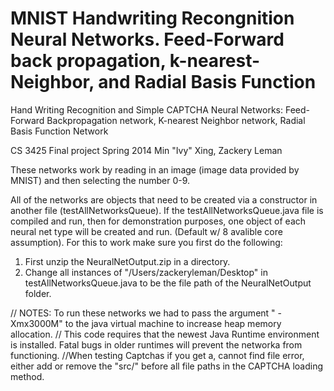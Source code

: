 MNIST Handwriting Recongnition Neural Networks. Feed-Forward back propagation, k-nearest-Neighbor, and Radial Basis Function
===========================================================

Hand Writing Recognition and Simple CAPTCHA Neural Networks:
Feed-Forward Backpropagation network,  K-nearest Neighbor network,  Radial Basis Function Network

  CS 3425 Final project
  Spring 2014
  Min "Ivy" Xing, Zackery Leman
  
  These networks work by reading in an image (image data provided by MNIST) and then selecting the number 0-9.
 
All of the networks are objects that need to be created via a constructor in another file (testAllNetworksQueue). If the testAllNetworksQueue.java file is compiled and run, then for demonstration purposes, one object of each neural net type will be created and run. (Default w/ 8 avalible core assumption). For this to work make sure you first do the following:
1. First unzip the NeuralNetOutput.zip in a directory.
2. Change all instances of  "/Users/zackeryleman/Desktop" in testAllNetworksQueue.java to be the file path of the NeuralNetOutput folder.






// NOTES: To run these networks we had to pass the argument " -Xmx3000M"  to the java virtual machine to increase heap memory allocation.
// This code requires that the newest Java Runtime environment is installed. Fatal bugs in older runtimes will prevent the networka from functioning.
//When testing Captchas if you get a, cannot find file error, either add or remove the "src/" before all file paths in the CAPTCHA loading method.

